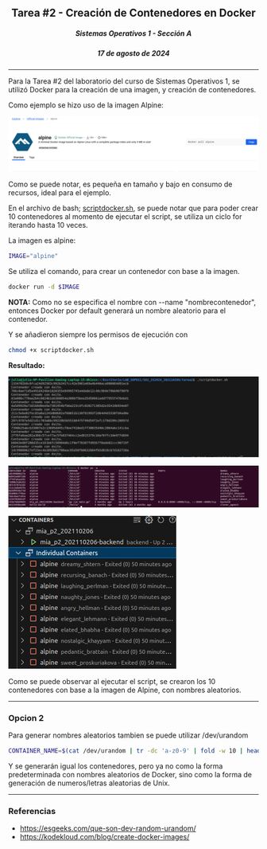 ## <div align="center">Tarea #2 - Creación de Contenedores en Docker</div>
##### <div align="center">Sistemas Operativos 1 - Sección A</div>
##### <div align="center">17 de agosto de 2024</div>
___

Para la Tarea #2 del laboratorio del curso de Sistemas Operativos 1, se utilizó Docker para la creación de una imagen, y creación de contenedores.

Como ejemplo se hizo uso de la imagen Alpine:

![alt text](./images/image.png)

Como se puede notar, es pequeña en tamaño y bajo en consumo de recursos, ideal para el ejemplo.

En el archivo de bash; [scriptdocker.sh](./scriptdocker.sh), se puede notar que para poder crear 10 contenedores al momento de ejecutar el script, se utiliza un ciclo for iterando hasta 10 veces.


La imagen es alpine:
```bash
IMAGE="alpine"
```
Se utiliza el comando, para crear un contenedor con base a la imagen.
```bash
docker run -d $IMAGE
```

**NOTA:** Como no se especifica el nombre con --name "nombrecontenedor", entonces Docker por default generará un nombre aleatorio para el contenedor.

Y se añadieron siempre los permisos de ejecución con

```bash
chmod +x scriptdocker.sh
```

**Resultado:**

![alt text](./images/salida.png)

![alt text](./images/dockerps.png)

![alt text](./images/extension.png)

Como se puede observar al ejecutar el script, se crearon los 10 contenedores con base a la imagen de Alpine, con nombres aleatorios.
_____

### Opcion 2
Para generar nombres aleatorios tambien se puede utilizar /dev/urandom

```bash
CONTAINER_NAME=$(cat /dev/urandom | tr -dc 'a-z0-9' | fold -w 10 | head -n 1)
```

Y se generarán igual los contenedores, pero ya no como la forma predeterminada con nombres aleatorios de Docker, sino como la forma de generación de numeros/letras aleatorias de Unix.

_____

### Referencias

- https://esgeeks.com/que-son-dev-random-urandom/
- https://kodekloud.com/blog/create-docker-images/